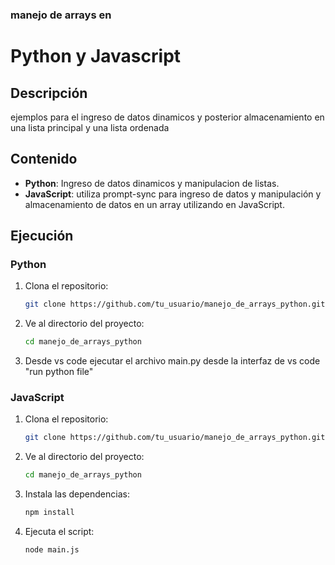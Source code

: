 
###  manejo de arrays en

Python y Javascript
==========================

## Descripción
ejemplos para el ingreso de datos dinamicos
y posterior almacenamiento en una lista principal y una lista ordenada 


## Contenido
- **Python**: Ingreso de datos dinamicos y manipulacion de listas.
- **JavaScript**: utiliza prompt-sync para ingreso de datos y manipulación y almacenamiento de datos en un array utilizando  en JavaScript.

## Ejecución

### Python
1. Clona el repositorio:
    ```sh
    git clone https://github.com/tu_usuario/manejo_de_arrays_python.git
    ```
2. Ve al directorio del proyecto:
    ```sh
    cd manejo_de_arrays_python
    ```
3. Desde vs code ejecutar el archivo main.py 
desde la interfaz de vs code "run python file"

### JavaScript
1. Clona el repositorio:
    ```sh
    git clone https://github.com/tu_usuario/manejo_de_arrays_python.git
    ```
2. Ve al directorio del proyecto:
    ```sh
    cd manejo_de_arrays_python
    ```
3. Instala las dependencias:
    ```sh
    npm install
    ```
4. Ejecuta el script:
    ```sh
    node main.js
    ```
